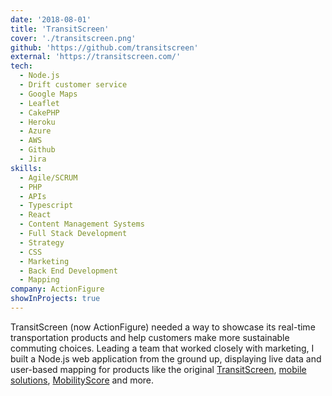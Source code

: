```yaml
---
date: '2018-08-01'
title: 'TransitScreen'
cover: './transitscreen.png'
github: 'https://github.com/transitscreen'
external: 'https://transitscreen.com/'
tech:
  - Node.js
  - Drift customer service
  - Google Maps
  - Leaflet
  - CakePHP
  - Heroku
  - Azure
  - AWS
  - Github
  - Jira
skills:
  - Agile/SCRUM
  - PHP
  - APIs
  - Typescript
  - React
  - Content Management Systems
  - Full Stack Development
  - Strategy
  - CSS
  - Marketing
  - Back End Development
  - Mapping
company: ActionFigure
showInProjects: true
---
```


TransitScreen (now ActionFigure) needed a way to showcase its real-time transportation products and help customers make more sustainable commuting choices. Leading a team that worked closely with marketing, I built a Node.js web application from the ground up, displaying live data and user-based mapping for products like the original [TransitScreen](https://actionfigure.ai/screen/), [mobile solutions](https://actionfigure.ai/mobile/), [MobilityScore](https://actionfigure.ai/mobilityscore/) and more.
